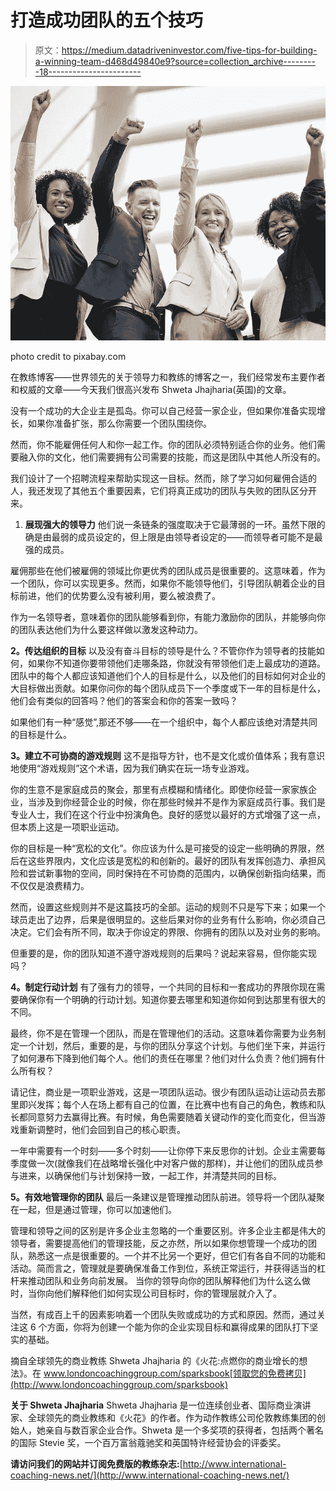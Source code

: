 # 打造成功团队的五个技巧

> 原文：<https://medium.datadriveninvestor.com/five-tips-for-building-a-winning-team-d468d49840e9?source=collection_archive---------18----------------------->

![](img/c58f99c639ea68ec8dca979899f621a3.png)

photo credit to pixabay.com

在教练博客——世界领先的关于领导力和教练的博客之一，我们经常发布主要作者和权威的文章——今天我们很高兴发布 Shweta Jhajharia(英国)的文章。

没有一个成功的大企业主是孤岛。你可以自己经营一家企业，但如果你准备实现增长，如果你准备扩张，那么你需要一个团队围绕你。

然而，你不能雇佣任何人和你一起工作。你的团队必须特别适合你的业务。他们需要融入你的文化，他们需要拥有公司需要的技能，而这是团队中其他人所没有的。

我们设计了一个招聘流程来帮助实现这一目标。然而，除了学习如何雇佣合适的人，我还发现了其他五个重要因素，它们将真正成功的团队与失败的团队区分开来。

1.  **展现强大的领导力**
    他们说一条链条的强度取决于它最薄弱的一环。虽然下限的确是由最弱的成员设定的，但上限是由领导者设定的——而领导者可能不是最强的成员。

雇佣那些在他们被雇佣的领域比你更优秀的团队成员是很重要的。这意味着，作为一个团队，你可以实现更多。然而，如果你不能领导他们，引导团队朝着企业的目标前进，他们的优势要么没有被利用，要么被浪费了。

作为一名领导者，意味着你的团队能够看到你，有能力激励你的团队，并能够向你的团队表达他们为什么要这样做以激发这种动力。

**2。传达组织的目标**
以及没有奋斗目标的领导是什么？不管你作为领导者的技能如何，如果你不知道你要带领他们走哪条路，你就没有带领他们走上最成功的道路。
团队中的每个人都应该知道他们个人的目标是什么，以及他们的目标如何对企业的大目标做出贡献。如果你问你的每个团队成员下一个季度或下一年的目标是什么，他们会有类似的回答吗？他们的答案会和你的答案一致吗？

如果他们有一种“感觉”,那还不够——在一个组织中，每个人都应该绝对清楚共同的目标是什么。

**3。建立不可协商的游戏规则**
这不是指导方针，也不是文化或价值体系；我有意识地使用“游戏规则”这个术语，因为我们确实在玩一场专业游戏。

你的生意不是家庭成员的聚会，那里有点模糊和情绪化。即使你经营一家家族企业，当涉及到你经营企业的时候，你在那些时候并不是作为家庭成员行事。我们是专业人士，我们在这个行业中扮演角色。良好的感觉以最好的方式增强了这一点，但本质上这是一项职业运动。

你的目标是一种“宽松的文化”。你应该为什么是可接受的设定一些明确的界限，然后在这些界限内，文化应该是宽松的和创新的。最好的团队有发挥创造力、承担风险和尝试新事物的空间，同时保持在不可协商的范围内，以确保创新指向结果，而不仅仅是浪费精力。

然而，设置这些规则并不是这篇技巧的全部。运动的规则不只是写下来；如果一个球员走出了边界，后果是很明显的。这些后果对你的业务有什么影响，你必须自己决定。它们会有所不同，取决于你设定的界限、你拥有的团队以及对业务的影响。

但重要的是，你的团队知道不遵守游戏规则的后果吗？说起来容易，但你能实现吗？

**4。制定行动计划**
有了强有力的领导，一个共同的目标和一套成功的界限你现在需要确保你有一个明确的行动计划。知道你要去哪里和知道你如何到达那里有很大的不同。

最终，你不是在管理一个团队，而是在管理他们的活动。这意味着你需要为业务制定一个计划，然后，重要的是，与你的团队分享这个计划。与他们坐下来，并运行了如何瀑布下降到他们每个人。他们的责任在哪里？他们对什么负责？他们拥有什么所有权？

请记住，商业是一项职业游戏，这是一项团队运动。很少有团队运动让运动员去那里即兴发挥；每个人在场上都有自己的位置，在比赛中也有自己的角色，教练和队长都同意努力去赢得比赛。有时候，角色需要随着关键动作的变化而变化，但当游戏重新调整时，他们会回到自己的核心职责。

一年中需要有一个时刻——多个时刻——让你停下来反思你的计划。企业主需要每季度做一次(就像我们在战略增长强化中对客户做的那样)，并让他们的团队成员参与进来，以确保他们与计划保持一致，一起工作，并清楚共同的目标。

**5。有效地管理你的团队**
最后一条建议是管理推动团队前进。领导将一个团队凝聚在一起，但是通过管理，你可以加速他们。

管理和领导之间的区别是许多企业主忽略的一个重要区别。许多企业主都是伟大的领导者，需要提高他们的管理技能，反之亦然，所以如果你想管理一个成功的团队，熟悉这一点是很重要的。一个并不比另一个更好，但它们有各自不同的功能和活动。简而言之，管理就是要确保准备工作到位，系统正常运行，并获得适当的杠杆来推动团队和业务向前发展。
当你的领导向你的团队解释他们为什么这么做时，当你向他们解释他们如何实现公司目标时，你的管理层就介入了。

当然，有成百上千的因素影响着一个团队失败或成功的方式和原因。然而，通过关注这 6 个方面，你将为创建一个能为你的企业实现目标和赢得成果的团队打下坚实的基础。

摘自全球领先的商业教练 Shweta Jhajharia 的《火花:点燃你的商业增长的想法》。在 www.londoncoachinggroup.com/sparksbook[领取您的免费拷贝](http://www.londoncoachinggroup.com/sparksbook)

**关于 Shweta Jhajharia**
Shweta Jhajharia 是一位连续创业者、国际商业演讲家、全球领先的商业教练和《火花》的作者。作为动作教练公司伦敦教练集团的创始人，她亲自与数百家企业合作。Shweta 是一个多奖项的获得者，包括两个著名的国际 Stevie 奖，一个百万富翁蔻驰奖和英国特许经营协会的评委奖。

**请访问我们的网站并订阅免费版的教练杂志:**[http://www.international-coaching-news.net/](http://www.international-coaching-news.net/)